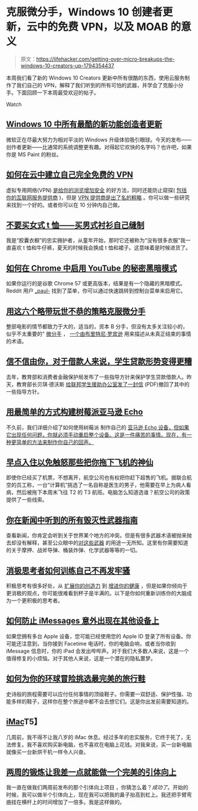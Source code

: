 # 克服微分手，Windows 10 创建者更新，云中的免费 VPN，以及 MOAB 的意义

> 原文：<https://lifehacker.com/getting-over-micro-breakups-the-windows-10-creators-up-1794354437>

本周我们看了新的 Windows 10 Creators 更新中所有很酷的东西，使用云服务制作了我们自己的 VPN，解释了我们听到的所有可怕的武器，并学会了克服小分手。下面回顾一下本周最受欢迎的帖子。

Watch

## [**Windows 10 中所有最酷的新功能创造者更新**](http://lifehacker.com/all-the-coolest-new-features-in-the-windows-10-creators-1794220142)

微软正在尽最大努力为相对平淡的 Windows 升级体验吸引眼球。今天的发布——创作者更新——比通常的系统调整更有趣。对得起它欢快的名字吗？也许吧，如果你是 MS Paint 的粉丝。

## [**如何在云中建立自己完全免费的 VPN**](http://lifehacker.com/how-to-set-up-your-own-completely-free-vpn-in-the-cloud-1794302432)

虚拟专用网络(VPN) [是给你的浏览增加安全](http://lifehacker.com/why-you-should-be-using-a-vpn-and-how-to-choose-one-5940565) 的好方法，同时还能防止窥探( [包括你的互联网服务提供商](http://lifehacker.com/why-is-everyone-talking-about-vpns-1793768312) )，但是 [VPN 提供商是出了名的粗略](https://lifehacker.com/how-do-i-know-if-my-vpn-is-trustworthy-508866499) 。你可以做一些研究来找到一个好的。或者你可以在 10 分钟内自己做。

## [**不要买女式 t 恤——买男式衬衫自己缝制**](http://lifehacker.com/dont-buy-womens-t-shirts-buy-mens-shirts-and-tailor-the-1794034101)

我是“胶囊衣橱”的忠实拥护者，从童年开始，那时它还被称为“没有很多衣服”我一直喜欢 t 恤和牛仔裤，夏天的时候我会换成 t 恤和裙子。这意味着是时候进货了。

## [**如何在 Chrome 中启用 YouTube 的秘密黑暗模式**](http://lifehacker.com/how-to-enable-youtubes-secret-dark-mode-in-chrome-1794327293)

如果你运行的是谷歌 Chrome 57 或更高版本，结果是有一个隐藏的黑暗模式。Reddit 用户 [_paul-](https://www.reddit.com/r/google/comments/652obk/youtube_now_has_a_dark_mode_builtin/) 找到了菜单，你可以通过快速跳转到控制台菜单来启用它。

## [**用这六个略带玩世不恭的策略克服微分手**](http://lifehacker.com/get-over-a-micro-breakup-with-these-six-slightly-cynica-1794230639)

整部电影的情节都致力于大的，适当的，资本 B 分手，但没有太多关注较小的，似乎不太重要的" [微分手](https://www.washingtonpost.com/news/soloish/wp/2017/04/06/the-surprising-weight-of-the-micro-breakup/?utm_term=.733d52e11b11) ， [一个由布里特尼·罗宾逊](https://www.washingtonpost.com/news/soloish/wp/2017/04/06/the-surprising-weight-of-the-micro-breakup/?utm_term=.733d52e11b11) 用来描述从未真正结束的事情的术语。

## [**信不信由你，对于借款人来说，学生贷款形势变得更糟**](http://twocents.lifehacker.com/believe-it-or-not-the-student-loan-situation-just-got-1794244708)

去年，教育部和消费者金融保护局发布了一些指导方针来保护学生贷款借款人。昨天，教育部长贝琪·德沃斯 [给联邦学生援助办公室发了一封信](http://www2.ed.gov/documents/press-releases/student-loan-servicer-recompete.pdf) (PDF)撤回了其中的一些指导方针。

## [**用最简单的方式构建树莓派亚马逊 Echo**](http://lifehacker.com/the-simplest-way-to-build-a-raspberry-pi-powered-amazon-1794218212)

不久前，我们详细介绍了如何使用树莓派 制作自己的 [亚马逊 Echo 设备，但如果它出现任何问题，你就必须手动重启整个设备。这是一件痛苦的事情。现在，有一种更简单的方法来制作你自己的回声。](https://lifehacker.com/how-to-build-your-own-amazon-echo-with-a-raspberry-pi-1787726931)

## [**早点入住以免触怒那些把你拖下飞机的神仙**](http://lifehacker.com/check-in-early-to-appease-the-drag-you-off-the-plane-go-1794176857)

即使你已经买了机票，不想离开，航空公司也有权把你赶下超售的飞机。据联合航空的员工称，一台“计算机”挑选了一名自称是医生的男子，他需要在早上为病人看病，然后被拖下本周末飞往 T2 的 T3 航班。电脑怎么知道选谁？航空公司的政策提供了一些线索。

## [**你在新闻中听到的所有毁灭性武器指南**](http://lifehacker.com/your-guide-to-all-the-devastating-weapons-you-hear-abou-1794295473)

查看新闻，你肯定会听到关于世界某个地方的冲突。但是有很多武器术语被抛来抛去却没有解释，甚至公众眼中的[对这些武器](https://www.nytimes.com/2017/04/11/us/politics/sean-spicer-hitler-gas-holocaust-center.html?pagewanted=all) 的用途一无所知。这里有你需要知道的关于摩押、战斧导弹、桶装炸弹、化学武器等等的一切。

## [**消极思考者如何训练自己不再发牢骚**](http://lifehacker.com/how-negative-thinkers-can-train-themselves-to-stop-bein-1794275331#_ga=1.263513484.1646006925.1460757386)

积极思考有很多好处，从 [扩展你的创造力](https://lifehacker.com/how-positive-thinking-can-improve-your-focus-and-creati-5879201) 到 [增进你的健康](https://lifehacker.com/how-positive-thoughts-build-skills-boost-health-and-i-600484130) ，但是如果你倾向于更消极的观点，你可能很难看到杯子是半满的。以下是你如何重新训练你的大脑成为一个更积极的思考者。

## [**如何防止 iMessages 意外出现在其他设备上**](http://lifehacker.com/how-to-prevent-imessages-from-accidentally-appearing-on-1794255706)

如果您拥有多台 Apple 设备，您可能已经使用您的 Apple ID 登录了所有设备。你可能还注意到，当你接到 Facetime 电话时，你的电脑会响，或者当你收到 iMessage 信息时，你的 iPad 会发出哔哔声。对于我们大多数人来说，这是一个值得修复的小烦恼。对于其他人来说，这是一个潜在的隐私噩梦。

## [**如何为你的环球冒险挑选最完美的旅行鞋**](http://lifehacker.com/how-to-pick-the-perfect-travel-shoes-for-your-adventure-1794121154)

史诗般的旅程需要可以应付任何事情的顶级鞋子。你需要一双舒适、保护性强、功能多样的鞋子，这样你在整个旅途中都不会去想它们。这是你出发前需要知道的。

## [**iMac**](http://lifehacker.com/ode-to-a-dead-imac-1794335838)T5】

几周前，我不得不让我八岁的 iMac 休息。经过多年的忠实服务，它终于死了，无法修复。我不喜欢购买新电脑，也不喜欢在电脑上花钱。对我来说，买一台新电脑就像买一台新烘干机一样令人兴奋。

## [**两周的锻炼让我差一点就能做一个完美的引体向上**](http://vitals.lifehacker.com/two-weeks-of-this-workout-brought-me-within-inches-of-a-1794336550)

我一直在做我们两周前发布的那个引体向上项目 ，你猜怎么着？*成功了*。开始的时候，我可以做半个引体向上，现在我可以把我的鼻子抬高到杠上。我还把手臂弯曲挂在横杆上的时间增加了一倍多。我是这样做的。